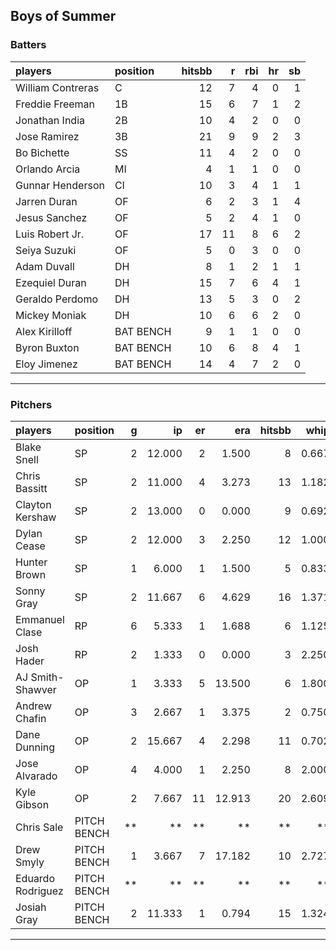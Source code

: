 ## Boys of Summer

### Batters

 
|players           |position  | hitsbb|  r| rbi| hr| sb| 
|:-----------------|:---------|------:|--:|---:|--:|--:| 
|William Contreras |C         |     12|  7|   4|  0|  1| 
|Freddie Freeman   |1B        |     15|  6|   7|  1|  2| 
|Jonathan India    |2B        |     10|  4|   2|  0|  0| 
|Jose Ramirez      |3B        |     21|  9|   9|  2|  3| 
|Bo Bichette       |SS        |     11|  4|   2|  0|  0| 
|Orlando Arcia     |MI        |      4|  1|   1|  0|  0| 
|Gunnar Henderson  |CI        |     10|  3|   4|  1|  1| 
|Jarren Duran      |OF        |      6|  2|   3|  1|  4| 
|Jesus Sanchez     |OF        |      5|  2|   4|  1|  0| 
|Luis Robert Jr.   |OF        |     17| 11|   8|  6|  2| 
|Seiya Suzuki      |OF        |      5|  0|   3|  0|  0| 
|Adam Duvall       |DH        |      8|  1|   2|  1|  1| 
|Ezequiel Duran    |DH        |     15|  7|   6|  4|  1| 
|Geraldo Perdomo   |DH        |     13|  5|   3|  0|  2| 
|Mickey Moniak     |DH        |     10|  6|   6|  2|  0| 
|Alex Kirilloff    |BAT BENCH |      9|  1|   1|  0|  0| 
|Byron Buxton      |BAT BENCH |     10|  6|   8|  4|  1| 
|Eloy Jimenez      |BAT BENCH |     14|  4|   7|  2|  0| 


* * *

### Pitchers

 
|players           |position    |  g|     ip| er|    era| hitsbb|  whip| so|  w| sv| 
|:-----------------|:-----------|--:|------:|--:|------:|------:|-----:|--:|--:|--:| 
|Blake Snell       |SP          |  2| 12.000|  2|  1.500|      8| 0.667| 21|  1|  0| 
|Chris Bassitt     |SP          |  2| 11.000|  4|  3.273|     13| 1.182| 16|  1|  0| 
|Clayton Kershaw   |SP          |  2| 13.000|  0|  0.000|      9| 0.692|  7|  2|  0| 
|Dylan Cease       |SP          |  2| 12.000|  3|  2.250|     12| 1.000| 19|  0|  0| 
|Hunter Brown      |SP          |  1|  6.000|  1|  1.500|      5| 0.833|  7|  0|  0| 
|Sonny Gray        |SP          |  2| 11.667|  6|  4.629|     16| 1.371| 10|  0|  0| 
|Emmanuel Clase    |RP          |  6|  5.333|  1|  1.688|      6| 1.125|  6|  0|  3| 
|Josh Hader        |RP          |  2|  1.333|  0|  0.000|      3| 2.250|  4|  0|  0| 
|AJ Smith-Shawver  |OP          |  1|  3.333|  5| 13.500|      6| 1.800|  4|  0|  0| 
|Andrew Chafin     |OP          |  3|  2.667|  1|  3.375|      2| 0.750|  3|  0|  0| 
|Dane Dunning      |OP          |  2| 15.667|  4|  2.298|     11| 0.702| 12|  1|  0| 
|Jose Alvarado     |OP          |  4|  4.000|  1|  2.250|      8| 2.000|  4|  0|  0| 
|Kyle Gibson       |OP          |  2|  7.667| 11| 12.913|     20| 2.609|  9|  0|  0| 
|Chris Sale        |PITCH BENCH | **|     **| **|     **|     **|    **| **| **| **| 
|Drew Smyly        |PITCH BENCH |  1|  3.667|  7| 17.182|     10| 2.727|  2|  0|  0| 
|Eduardo Rodriguez |PITCH BENCH | **|     **| **|     **|     **|    **| **| **| **| 
|Josiah Gray       |PITCH BENCH |  2| 11.333|  1|  0.794|     15| 1.324| 14|  2|  0| 


* * *



